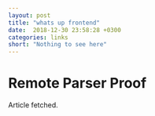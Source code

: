 ```yaml
---
layout: post
title: "whats up frontend"
date:  2018-12-30 23:58:28 +0300
categories: links
short: "Nothing to see here"
---
```



# Remote Parser Proof

Article fetched.
